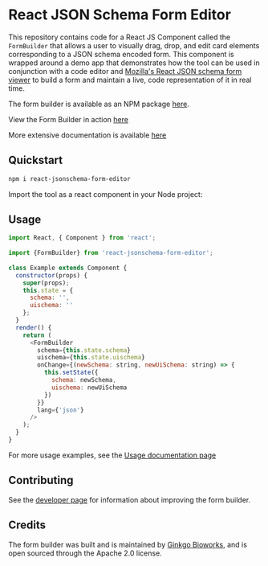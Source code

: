 # React JSON Schema Form Editor

This repository contains code for a React JS Component called the `FormBuilder` that allows a user to visually drag, drop, and edit card elements corresponding to a JSON schema encoded form. This component is wrapped around a demo app that demonstrates how the tool can be used in conjunction with a code editor and [Mozilla's React JSON schema form viewer](https://github.com/rjsf-team/react-jsonschema-form) to build a form and maintain a live, code representation of it in real time.

The form builder is available as an NPM package [here](https://www.npmjs.com/package/react-jsonschema-form-editor).

View the Form Builder in action [here](https://ginkgobioworks.github.io/react-jsonschema-form-editor/)

More extensive documentation is available [here](https://react-json-schema-form-editor.readthedocs.io/)

## Quickstart

```bash
npm i react-jsonschema-form-editor
```

Import the tool as a react component in your Node project:

## Usage

```javascript
import React, { Component } from 'react';
 
import {FormBuilder} from 'react-jsonschema-form-editor';
 
class Example extends Component {
  constructor(props) {
    super(props);
    this.state = {
      schema: '',
      uischema: ''
    };
  }
  render() {
    return (
      <FormBuilder
        schema={this.state.schema}
        uischema={this.state.uischema}
        onChange={(newSchema: string, newUiSchema: string) => {
          this.setState({
            schema: newSchema,
            uischema: newUiSchema
          })
        }}
        lang={'json'}
      />
    );
  }
}
```

For more usage examples, see the [Usage documentation page](https://react-json-schema-form-editor.readthedocs.io/en/main/Usage/)

## Contributing

See the [developer page](https://react-json-schema-form-editor.readthedocs.io/en/main/Developers/) for information about improving the form builder.

## Credits

The form builder was built and is maintained by [Ginkgo Bioworks](https://www.ginkgobioworks.com/), and is open sourced through the Apache 2.0 license.

